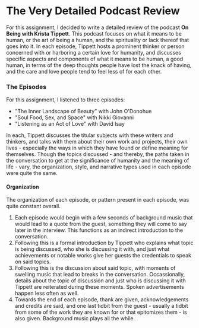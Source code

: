 # The Very Detailed Podcast Review

For this assignment, I decided to write a detailed review of the podcast ****On Being with Krista Tippett****.  This podcast focuses on what it means to be human, or the art of being a human, and the spirituality or lack thereof that goes into it.  In each episode, Tippett hosts a prominent thinker or person concerned with or harboring a certain love for humanity, and discusses specific aspects and components of what it means to be human, a good human, in terms of the deep thoughts people have lost the knack of having, and the care and love people tend to feel less of for each other.

### The Episodes

For this assignment, I listened to three episodes:
* "The Inner Landscape of Beauty" with John O'Donohue
* "Soul Food, Sex, and Space" with Nikki Giovanni
* "Listening as an Act of Love" with David Isay

In each, Tippett discusses the titular subjects with these writers and thinkers, and talks with them about their own work and projects, their own lives - especially the ways in which they have found or define meaning for themselves.  Though the topics discussed - and thereby, the paths taken in the conversation to get at the significance of humanity and the meaning of life - vary, the organization, style, and narrative types used in each episode were quite the same.

#### Organization

The organization of each episode, or pattern present in each episode, was quite constant overall.  
1. Each episode would begin with a few seconds of background music that would lead to a quote from the guest, something they will come to say later in the interview.  This functions as an indirect introduction to the conversation.
2. Following this is a formal introduction by Tippett who explains what topic is being discussed, who she is discussing it with, and just what achievements or notable works give her guests the credentials to speak on said topics. 
3. Following this is the discussion about said topic, with moments of swelling music that lead to breaks in the conversation.  Occassionally, details about the topic of discussion and just who is discussing it with Tippett are reiterated during these moments.  Spoken advertisements happen less often as well.
4. Towards the end of each episode, thank are given, acknowledgements and credits are said, and one last tidbit from the guest - usually a tidbit from some of the work they are known for or that epitomizes them - is also given.  Background music plays all the while.
